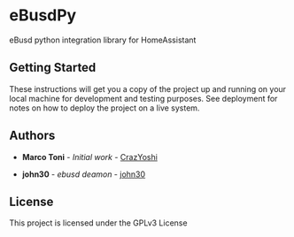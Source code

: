 # eBusdPy

eBusd python integration library for HomeAssistant

## Getting Started

These instructions will get you a copy of the project up and running on your local machine for development and testing purposes. See deployment for notes on how to deploy the project on a live system.

## Authors

* **Marco Toni** - *Initial work* - [CrazYoshi](https://github.com/crazyoshi)

* **john30** - *ebusd deamon* - [john30](https://github.com/john30/ebusd)

## License

This project is licensed under the GPLv3 License